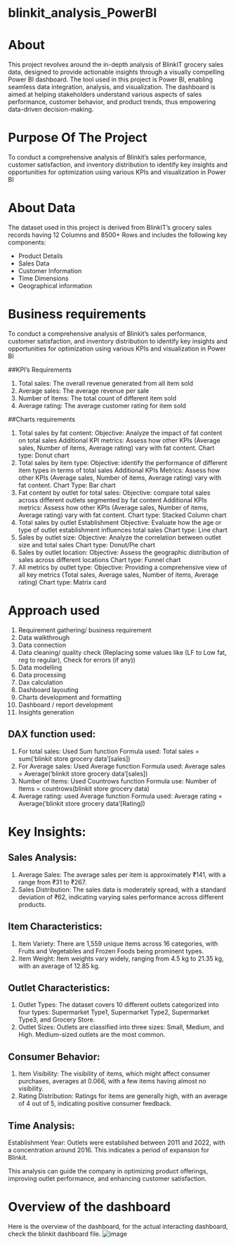 # blinkit_analysis_PowerBI

# About
This project revolves around the in-depth analysis of BlinkIT grocery sales data, designed to provide actionable insights through a visually compelling Power BI dashboard. The tool used in this project is Power BI, enabling seamless data integration, analysis, and visualization. The dashboard is aimed at helping stakeholders understand various aspects of sales performance, customer behavior, and product trends, thus empowering data-driven decision-making.

# Purpose Of The Project
To conduct a comprehensive analysis of Blinkit’s sales performance, customer satisfaction, and inventory distribution to identify key insights and opportunities for optimization using various KPIs and visualization in Power BI

# About Data
The dataset used in this project is derived from BlinkIT’s grocery sales records having 12 Columns and 8500+ Rows and includes the following key components:
  - Product Details
  - Sales Data
  - Customer Information
  - Time Dimensions
  - Geographical information

# Business requirements
To conduct a comprehensive analysis of Blinkit’s sales performance, customer satisfaction, and inventory distribution to identify key insights and opportunities for optimization using various KPIs and visualization in Power BI

##KPI’s Requirements
1. Total sales: The overall revenue generated from all item sold
2. Average sales: The average revenue per sale
3. Number of Items: The total count of different item sold
4. Average rating: The average customer rating for item sold

##Charts requirements
1.	Total sales by fat content: 
Objective: Analyze the impact of fat content on total sales
Additional KPI metrics: Assess how other KPIs (Average sales, Number of items, Average rating) vary with fat content.
Chart type: Donut chart
2.	Total sales by item type: 
Objective: identify the performance of different item types in terms of total sales
Additional KPIs Metrics: Assess how other KPIs (Average sales, Number of items, Average rating) vary with fat content.
Chart Type: Bar chart
3.	Fat content by outlet for total sales:
Objective: compare total sales across different outlets segmented by fat content
Additional KPIs metrics: Assess how other KPIs (Average sales, Number of items, Average rating) vary with fat content.
Chart type: Stacked Column chart
4.	Total sales by outlet Establishment
Objective: Evaluate how the age or type of outlet establishment influences total sales
Chart type: Line chart
5.	Sales by outlet size:
Objective: Analyze the correlation between outlet size and total sales
Chart type: Donut/Pie chart
6.	Sales by outlet location:
Objective: Assess the geographic distribution of sales across different locations
Chart type: Funnel chart
7.	All metrics by outlet type:
Objective: Providing a comprehensive view of all key metrics (Total sales, Average sales, Number of items, Average rating)
Chart type: Matrix card

# Approach used
1.	Requirement gathering/ business requirement
2.	Data walkthrough
3.	Data connection
4.	Data cleaning/ quality check (Replacing some values like (LF to Low fat, reg to regular), Check for errors (if any))
5.	Data modelling
6.	Data processing
7.	Dax calculation
8.	Dashboard layouting
9.	Charts development and formatting 
10.	Dashboard / report development
11.	Insights generation

## DAX function used:
1.	For total sales: Used Sum function
Formula used: Total sales = sum(‘blinkit store grocery data’[sales])
2.	For Average sales: Used Average function
Formula used: Average sales = Average(‘blinkit store grocery data’[sales])
3.	Number of Items: Used Countrows function
Formula use: Number of Items = countrows(blinkit store grocery data)
4.	Average rating: used Average function
Formula used: Average rating = Average(‘blinkit store grocery data’[Rating])

# Key Insights:
## Sales Analysis:
1. Average Sales: The average sales per item is approximately ₹141, with a range from ₹31 to ₹267.
2. Sales Distribution: The sales data is moderately spread, with a standard deviation of ₹62, indicating varying sales performance across different products.

## Item Characteristics:
1. Item Variety: There are 1,559 unique items across 16 categories, with Fruits and Vegetables and Frozen Foods being prominent types.
2. Item Weight: Item weights vary widely, ranging from 4.5 kg to 21.35 kg, with an average of 12.85 kg.

## Outlet Characteristics:
1. Outlet Types: The dataset covers 10 different outlets categorized into four types: Supermarket Type1, Supermarket Type2, Supermarket Type3, and Grocery Store.
2. Outlet Sizes: Outlets are classified into three sizes: Small, Medium, and High. Medium-sized outlets are the most common.

## Consumer Behavior:
1. Item Visibility: The visibility of items, which might affect consumer purchases, averages at 0.066, with a few items having almost no visibility.
2. Rating Distribution: Ratings for items are generally high, with an average of 4 out of 5, indicating positive consumer feedback.

## Time Analysis:
Establishment Year: Outlets were established between 2011 and 2022, with a concentration around 2016. This indicates a period of expansion for Blinkit.

This analysis can guide the company in optimizing product offerings, improving outlet performance, and enhancing customer satisfaction.

# Overview of the dashboard
Here is the overview of the dashboard, for the actual interacting dashboard, check the blinkit dashboard file.
![image](https://github.com/user-attachments/assets/6406293d-0cd2-4168-85e3-4ddd6a0ce16a)

